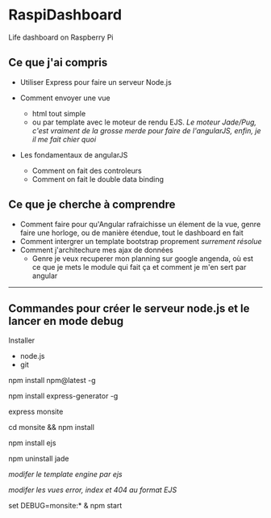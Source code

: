# RaspiDashboard
Life dashboard on Raspberry Pi

## Ce que j'ai compris
- Utiliser Express pour faire un serveur Node.js

- Comment envoyer une vue 
	- html tout simple
	- ou par template avec le moteur de rendu EJS. *Le moteur Jade/Pug, c'est vraiment de la grosse merde pour faire de l'angularJS, enfin, je il me fait chier quoi*

- Les fondamentaux de angularJS
	- Comment on fait des controleurs
	- Comment on fait le double data binding

## Ce que je cherche à comprendre
- Comment faire pour qu'Angular rafraichisse un élement de la vue, genre faire une horloge, ou de manière étendue, tout le dashboard en fait
- Comment intergrer un template bootstrap proprement *surrement résolue*
- Comment j'architechure mes ajax de données
	- Genre je veux recuperer mon planning sur google angenda, où est ce que je mets le module qui fait ça et comment je m'en sert par angular



_____
## Commandes pour créer le serveur node.js et le lancer en mode debug
Installer
- node.js
- git

npm install npm@latest -g

npm install express-generator -g

express monsite

cd monsite && npm install

npm install ejs

npm uninstall jade

*modifer le template engine par ejs*

*modifer les vues error, index et 404 au format EJS*

set DEBUG=monsite:* & npm start 	